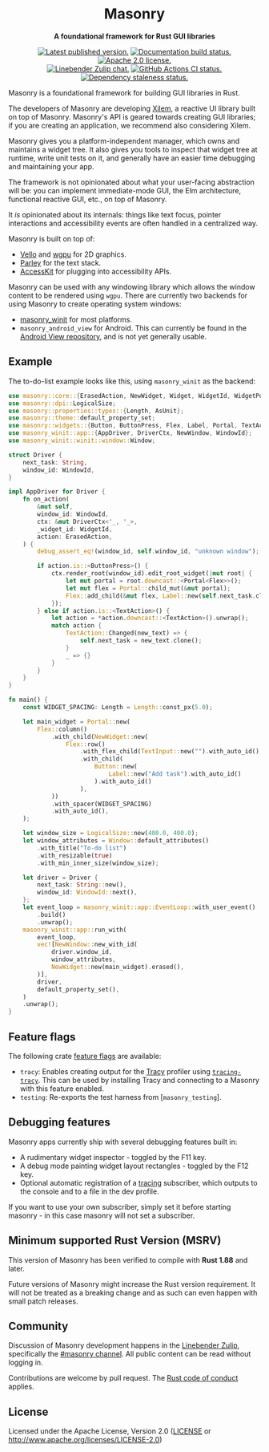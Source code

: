 <div align="center">

# Masonry

**A foundational framework for Rust GUI libraries**

[![Latest published version.](https://img.shields.io/crates/v/masonry.svg)](https://crates.io/crates/masonry)
[![Documentation build status.](https://img.shields.io/docsrs/masonry.svg)](https://docs.rs/masonry)
[![Apache 2.0 license.](https://img.shields.io/badge/license-Apache--2.0-blue.svg)](#license)
\
[![Linebender Zulip chat.](https://img.shields.io/badge/Linebender-%23masonry-blue?logo=Zulip)](https://xi.zulipchat.com/#narrow/stream/317477-masonry)
[![GitHub Actions CI status.](https://img.shields.io/github/actions/workflow/status/linebender/xilem/ci.yml?logo=github&label=CI)](https://github.com/linebender/xilem/actions)
[![Dependency staleness status.](https://deps.rs/crate/masonry/latest/status.svg)](https://deps.rs/crate/masonry)

</div>

<!-- We use cargo-rdme to update the README with the contents of lib.rs.
To edit the following section, update it in lib.rs, then run:
cargo rdme --workspace-project=masonry
Full documentation at https://github.com/orium/cargo-rdme -->

<!-- Intra-doc links used in lib.rs are evaluated here.
See https://linebender.org/blog/doc-include/ for related discussion. -->

[vello]: https://crates.io/crates/vello
[vello::wgpu]: https://crates.io/crates/wgpu
[parley]: https://crates.io/crates/parley
[accesskit]: https://crates.io/crates/accesskit
[tracing]: https://crates.io/crates/tracing

<!-- cargo-rdme start -->

Masonry is a foundational framework for building GUI libraries in Rust.

The developers of Masonry are developing [Xilem], a reactive UI library built on top of Masonry.
Masonry's API is geared towards creating GUI libraries; if you are creating an application, we recommend also considering Xilem.

Masonry gives you a platform-independent manager, which owns and maintains a widget tree.
It also gives you tools to inspect that widget tree at runtime, write unit tests on it, and generally have an easier time debugging and maintaining your app.

The framework is not opinionated about what your user-facing abstraction will be: you can implement immediate-mode GUI, the Elm architecture, functional reactive GUI, etc., on top of Masonry.

It *is* opinionated about its internals: things like text focus, pointer interactions and accessibility events are often handled in a centralized way.

Masonry is built on top of:

- [Vello][vello] and [wgpu][vello::wgpu] for 2D graphics.
- [Parley][parley] for the text stack.
- [AccessKit][accesskit] for plugging into accessibility APIs.

Masonry can be used with any windowing library which allows the window content to be rendered using `wgpu`.
There are currently two backends for using Masonry to create operating system windows:

- [masonry_winit] for most platforms.
- `masonry_android_view` for Android. This can currently be found in the [Android View repository](https://github.com/rust-mobile/android-view),
  and is not yet generally usable.

<!-- TODO: Document that Masonry is a set of baseline widgets and properties built on Masonry core, which can also be used completely independently -->

## Example

The to-do-list example looks like this, using `masonry_winit` as the backend:

```rust
use masonry::core::{ErasedAction, NewWidget, Widget, WidgetId, WidgetPod};
use masonry::dpi::LogicalSize;
use masonry::properties::types::{Length, AsUnit};
use masonry::theme::default_property_set;
use masonry::widgets::{Button, ButtonPress, Flex, Label, Portal, TextAction, TextInput};
use masonry_winit::app::{AppDriver, DriverCtx, NewWindow, WindowId};
use masonry_winit::winit::window::Window;

struct Driver {
    next_task: String,
    window_id: WindowId,
}

impl AppDriver for Driver {
    fn on_action(
        &mut self,
        window_id: WindowId,
        ctx: &mut DriverCtx<'_, '_>,
        _widget_id: WidgetId,
        action: ErasedAction,
    ) {
        debug_assert_eq!(window_id, self.window_id, "unknown window");

        if action.is::<ButtonPress>() {
            ctx.render_root(window_id).edit_root_widget(|mut root| {
                let mut portal = root.downcast::<Portal<Flex>>();
                let mut flex = Portal::child_mut(&mut portal);
                Flex::add_child(&mut flex, Label::new(self.next_task.clone()).with_auto_id());
            });
        } else if action.is::<TextAction>() {
            let action = *action.downcast::<TextAction>().unwrap();
            match action {
                TextAction::Changed(new_text) => {
                    self.next_task = new_text.clone();
                }
                _ => {}
            }
        }
    }
}

fn main() {
    const WIDGET_SPACING: Length = Length::const_px(5.0);

    let main_widget = Portal::new(
        Flex::column()
            .with_child(NewWidget::new(
                Flex::row()
                    .with_flex_child(TextInput::new("").with_auto_id(), 1.0)
                    .with_child(
                        Button::new(
                            Label::new("Add task").with_auto_id()
                        ).with_auto_id()
                    ),
            ))
            .with_spacer(WIDGET_SPACING)
            .with_auto_id(),
    );

    let window_size = LogicalSize::new(400.0, 400.0);
    let window_attributes = Window::default_attributes()
        .with_title("To-do list")
        .with_resizable(true)
        .with_min_inner_size(window_size);

    let driver = Driver {
        next_task: String::new(),
        window_id: WindowId::next(),
    };
    let event_loop = masonry_winit::app::EventLoop::with_user_event()
        .build()
        .unwrap();
    masonry_winit::app::run_with(
        event_loop,
        vec![NewWindow::new_with_id(
            driver.window_id,
            window_attributes,
            NewWidget::new(main_widget).erased(),
        )],
        driver,
        default_property_set(),
    )
    .unwrap();
}
```

## Feature flags

The following crate [feature flags](https://doc.rust-lang.org/cargo/reference/features.html#dependency-features) are available:

- `tracy`: Enables creating output for the [Tracy](https://github.com/wolfpld/tracy) profiler using [`tracing-tracy`][tracing_tracy].
  This can be used by installing Tracy and connecting to a Masonry with this feature enabled.
- `testing`: Re-exports the test harness from [`masonry_testing`].

## Debugging features

Masonry apps currently ship with several debugging features built in:

- A rudimentary widget inspector - toggled by the F11 key.
- A debug mode painting widget layout rectangles - toggled by the F12 key.
- Optional automatic registration of a [tracing] subscriber, which outputs to the console and to a file in the dev profile.

If you want to use your own subscriber, simply set it before starting masonry - in this case masonry will not set a subscriber.

[masonry_winit]: https://crates.io/crates/masonry_winit
[Xilem]: https://github.com/linebender/xilem/tree/main/xilem
[tracing_tracy]: https://crates.io/crates/tracing-tracy

<!-- cargo-rdme end -->

## Minimum supported Rust Version (MSRV)

This version of Masonry has been verified to compile with **Rust 1.88** and later.

Future versions of Masonry might increase the Rust version requirement.
It will not be treated as a breaking change and as such can even happen with small patch releases.

## Community

Discussion of Masonry development happens in the [Linebender Zulip](https://xi.zulipchat.com/), specifically the [#masonry channel](https://xi.zulipchat.com/#narrow/stream/317477-masonry).
All public content can be read without logging in.

Contributions are welcome by pull request.
The [Rust code of conduct] applies.

## License

Licensed under the Apache License, Version 2.0 ([LICENSE](LICENSE) or <http://www.apache.org/licenses/LICENSE-2.0>)

[Rust code of conduct]: https://www.rust-lang.org/policies/code-of-conduct
